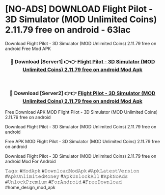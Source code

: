 # [NO-ADS] DOWNLOAD Flight Pilot - 3D Simulator (MOD Unlimited Coins) 2.11.79 free on android - 63lac
Download Flight Pilot - 3D Simulator (MOD Unlimited Coins) 2.11.79 free on android Free Mod APK

<div align="center">
<h3>🔴 Download [Server1] 👉👉 <a href="https://apk-comot.site?title=Flight_Pilot_-_3D_Simulator_(MOD_Unlimited_Coins)_2.11.79_free_on_android">Flight Pilot - 3D Simulator (MOD Unlimited Coins) 2.11.79 free on android Mod Apk</a></h3><br>

<h3>🔴 Download [Server2] 👉👉 <a href="https://apk-comot.site?title=Flight_Pilot_-_3D_Simulator_(MOD_Unlimited_Coins)_2.11.79_free_on_android">Flight Pilot - 3D Simulator (MOD Unlimited Coins) 2.11.79 free on android Mod Apk</a></h3>
</div>


Free Download APK MOD Flight Pilot - 3D Simulator (MOD Unlimited Coins) 2.11.79 free on android

Download Flight Pilot - 3D Simulator (MOD Unlimited Coins) 2.11.79 free on android 

Free APK MOD Flight Pilot - 3D Simulator (MOD Unlimited Coins) 2.11.79 free on android 

Download Flight Pilot - 3D Simulator (MOD Unlimited Coins) 2.11.79 free on android Mod For Android

𝚃𝚊𝚐𝚜: #𝙼𝚘𝚍𝙰𝚙𝚔 #𝙳𝚘𝚠𝚗𝚕𝚘𝚊𝚍𝙼𝚘𝚍𝙰𝚙𝚔 #𝙰𝚙𝚔𝙻𝚊𝚝𝚎𝚜𝚝𝚅𝚎𝚛𝚜𝚒𝚘𝚗 #𝙰𝚙𝚔𝚄𝚗𝚕𝚒𝚖𝚒𝚝𝚎𝚍𝙼𝚘𝚗𝚎𝚢 #𝙰𝚙𝚔𝚄𝚗𝚕𝚘𝚌𝚔𝙰𝚕𝚕 #𝙰𝚙𝚔𝙽𝚘𝙰𝚍𝚜 #𝚄𝚗𝚕𝚘𝚌𝚔𝙿𝚛𝚎𝚖𝚒𝚞𝚖 #𝙵𝚘𝚛𝙰𝚗𝚍𝚛𝚘𝚒𝚍 #𝙵𝚛𝚎𝚎𝙳𝚘𝚠𝚗𝚕𝚘𝚊𝚍 #home_design_mod_apk